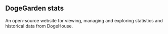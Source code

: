 ## DogeGarden stats

An open-source website for viewing, managing and exploring statistics and historical data from DogeHouse.
